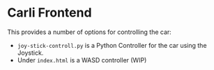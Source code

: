 # Carli Frontend
This provides a number of options for controlling the car:
- `joy-stick-controll.py` is a Python Controller for the car using the Joystick.
- Under `index.html` is a WASD controller (WIP)
